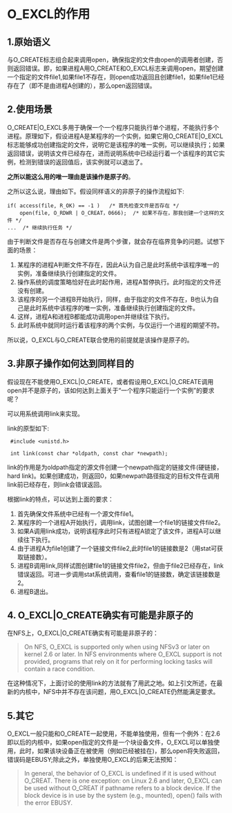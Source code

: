 # O_EXCL的作用

## 1.原始语义

与O\_CREATE标志组合起来调用open，确保指定的文件由open的调用者创建，否则返回错误。即，如果进程A用O\_CREATE和O\_EXCL标志来调用open，期望创建一个指定的文件file1,如果file1不存在，则open成功返回且创建file1，如果file1已经存在了（即不是由进程A创建的），那么open返回错误。

## 2.使用场景
O\_CREATE|O\_EXCL多用于确保一个一个程序只能执行单个进程，不能执行多个进程。原理如下，假设进程A是某程序的一个实例，如果它用O\_CREATE|O\_EXCL标志能够成功创建指定的文件，说明它是该程序的唯一实例，可以继续执行；如果返回错误，说明该文件已经存在，进而说明系统中已经运行着一个该程序的其它实例，检测到错误的返回值后，该实例就可以退出了。

**之所以能这么用的唯一理由是该操作是原子的**。

之所以这么说，理由如下。假设同样语义的非原子的操作流程如下:
```
if( access(file, R_OK) == -1 )   /* 首先检查文件是否存在 */
    open(file, O_RDWR | O_CREAT，0666);  /* 如果不存在，那我创建一个这样的文件 */
...  /* 继续执行任务 */
```

由于判断文件是否存在与创建文件是两个步骤，就会存在临界竞争的问题。试想下面的场景：

1. 某程序的进程A判断文件不存在，因此A认为自己是此时系统中该程序唯一的实例，准备继续执行创建指定的文件。
2. 操作系统的调度策略恰好在此时起作用，进程A暂停执行。此时指定的文件还没有创建。
3. 该程序的另一个进程B开始执行，同样，由于指定的文件不存在，B也认为自己是此时系统中该程序的唯一实例，准备继续执行创建指定的文件。
4. 这样，进程A和进程B都能成功调用open并继续往下执行。
5. 此时系统中就同时运行着该程序的两个实例，与仅运行一个进程的期望不符。

所以说，O\_EXCL与O\_CREATE联合使用的前提就是该操作是原子的。
## 3.非原子操作如何达到同样目的
假设现在不能使用O_EXCL|O_CREATE，或者假设用O_EXCL|O_CREATE调用open并不是原子的，该如何达到上面关于“一个程序只能运行一个实例”的要求呢？

可以用系统调用link来实现。

link的原型如下:
```
 #include <unistd.h>

 int link(const char *oldpath, const char *newpath);
```
link的作用是为oldpath指定的源文件创建一个newpath指定的链接文件(硬链接，hard link)。如果创建成功，则返回0，如果newpath路径指定的目标文件在调用link前已经存在，则link会错误返回。

根据link的特点，可以达到上面的要求：
1. 首先确保文件系统中已经有一个源文件file1。
2. 某程序的一个进程A开始执行，调用link，试图创建一个file1的链接文件file2。
3. 如果A调用link成功，说明该程序此时只有进程A锁定了该文件，进程A可以继续往下执行。
4. 由于进程A为file1创建了一个链接文件file2,此时file1的链接数是2（用stat可获取链接数）。
5. 进程B调用link,同样试图创建file1的链接文件file2，但由于file2已经存在，link错误返回。可进一步调用stat系统调用，查看file1的链接数，确定该链接数是2。
6. 进程B退出。

## 4. O\_EXCL|O\_CREATE确实有可能是非原子的
在NFS上，O\_EXCL|O\_CREATE确实有可能是非原子的：
>On NFS, O\_EXCL is supported only when using NFSv3 or later on
              kernel 2.6 or later.  In NFS environments where O\_EXCL support
              is not provided, programs that rely on it for performing
              locking tasks will contain a race condition.

在这种情况下，上面讨论的使用link的方法就有了用武之地。如上引文所述，在最新的内核中，NFS中并不存在该问题，用O\_EXCL|O\_CREATE仍然能满足要求。

## 5.其它
O\_EXCL一般只能和O_CREATE一起使用，不能单独使用，但有一个例外：在2.6即以后的内核中，如果open指定的文件是一个块设备文件，O\_EXCL可以单独使用，此时，如果该块设备正在被使用（例如已经被挂在)，那么open将失败返回，错误码是EBUSY;除此之外，单独使用O\_EXCL的后果无法预知：
>In general, the behavior of O\_EXCL is undefined if it is used
              without O\_CREAT.  There is one exception: on Linux 2.6 and
              later, O\_EXCL can be used without O\_CREAT if pathname refers
              to a block device.  If the block device is in use by the
              system (e.g., mounted), open() fails with the error EBUSY.